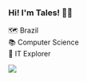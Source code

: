 ### Hi! I'm Tales! 👋🏼

🗺 Brazil<br>
📚 Computer Science<br>
🚀 IT Explorer

<a href="https://github.com/talesricr">
  <img align="center" src="https://github-readme-stats.vercel.app/api/top-langs/?username=talesricr&layout=compact&count_private=true" />
</a>
